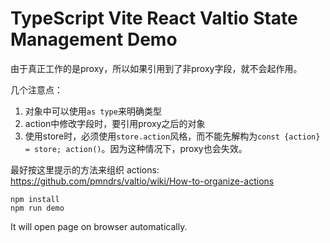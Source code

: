 TypeScript Vite React Valtio State Management Demo
===========================

由于真正工作的是proxy，所以如果引用到了非proxy字段，就不会起作用。

几个注意点：

1. 对象中可以使用`as type`来明确类型
2. action中修改字段时，要引用proxy之后的对象
3. 使用store时，必须使用`store.action`风格，而不能先解构为`const {action} = store; action()`。因为这种情况下，proxy也会失效。

最好按这里提示的方法来组织 actions: 
https://github.com/pmndrs/valtio/wiki/How-to-organize-actions

```
npm install
npm run demo
```

It will open page on browser automatically.

